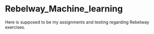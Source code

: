 # Rebelway_Machine_learning
Here is supposed to be my assignments and testing regarding Rebelway exercises.
